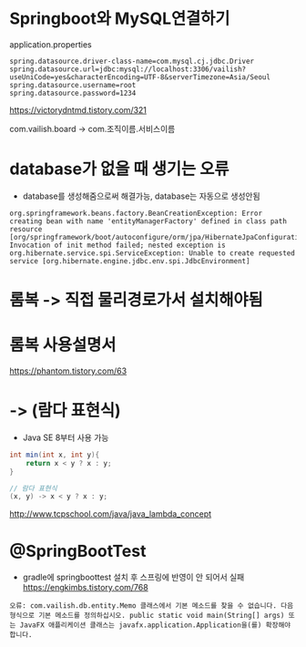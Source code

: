 # Springboot와 MySQL연결하기
application.properties
```
spring.datasource.driver-class-name=com.mysql.cj.jdbc.Driver
spring.datasource.url=jdbc:mysql://localhost:3306/vailish?useUniCode=yes&characterEncoding=UTF-8&serverTimezone=Asia/Seoul
spring.datasource.username=root
spring.datasource.password=1234
```
https://victorydntmd.tistory.com/321

com.vailish.board -> com.조직이름.서비스이름

# database가 없을 때 생기는 오류
- database를 생성해줌으로써 해결가능, database는 자동으로 생성안됨
```
org.springframework.beans.factory.BeanCreationException: Error creating bean with name 'entityManagerFactory' defined in class path resource [org/springframework/boot/autoconfigure/orm/jpa/HibernateJpaConfiguration.class]: Invocation of init method failed; nested exception is org.hibernate.service.spi.ServiceException: Unable to create requested service [org.hibernate.engine.jdbc.env.spi.JdbcEnvironment]
```

# 롬복 -> 직접 물리경로가서 설치해야됨
# 롬복 사용설명서
https://phantom.tistory.com/63

# -> (람다 표현식)
- Java SE 8부터 사용 가능
```java
int min(int x, int y){
    return x < y ? x : y;
}

// 람다 표현식
(x, y) -> x < y ? x : y;
```

http://www.tcpschool.com/java/java_lambda_concept


# @SpringBootTest
- gradle에 springboottest 설치 후 스프링에 반영이 안 되어서 실패
https://engkimbs.tistory.com/768

```
오류: com.vailish.db.entity.Memo 클래스에서 기본 메소드를 찾을 수 없습니다. 다음 형식으로 기본 메소드를 정의하십시오. public static void main(String[] args) 또는 JavaFX 애플리케이션 클래스는 javafx.application.Application을(를) 확장해야 합니다.
```